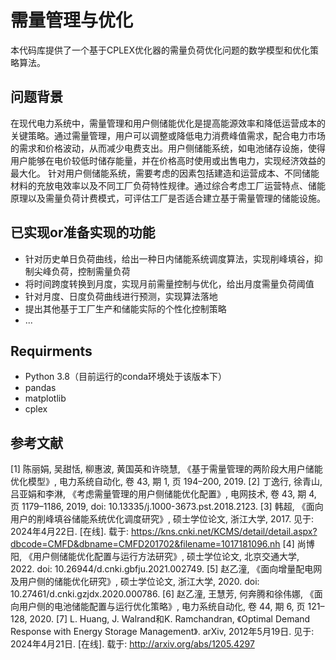# 需量管理与优化
本代码库提供了一个基于CPLEX优化器的需量负荷优化问题的数学模型和优化策略算法。
## 问题背景
在现代电力系统中，需量管理和用户侧储能优化是提高能源效率和降低运营成本的关键策略。通过需量管理，用户可以调整或降低电力消费峰值需求，配合电力市场的需求和价格波动，从而减少电费支出。用户侧储能系统，如电池储存设施，使得用户能够在电价较低时储存能量，并在价格高时使用或出售电力，实现经济效益的最大化。
针对用户侧储能系统，需要考虑的因素包括建造和运营成本、不同储能材料的充放电效率以及不同工厂负荷特性规律。通过综合考虑工厂运营特点、储能原理以及需量负荷计费模式，可评估工厂是否适合建立基于需量管理的储能设施。
## 已实现or准备实现的功能
- 针对历史单日负荷曲线，给出一种日内储能系统调度算法，实现削峰填谷，抑制尖峰负荷，控制需量负荷
- 将时间跨度转换到月度，实现月前需量控制与优化，给出月度需量负荷阈值
- 针对月度、日度负荷曲线进行预测，实现算法落地
- 提出其他基于工厂生产和储能实际的个性化控制策略
- ...
## Requirments
- Python 3.8（目前运行的conda环境处于该版本下）
- pandas
- matplotlib
- cplex
## 参考文献
[1] 陈丽娟, 吴甜恬, 柳惠波, 黄国英和许晓慧, 《基于需量管理的两阶段大用户储能优化模型》, 电力系统自动化, 卷 43, 期 1, 页 194–200, 2019.
[2] 丁逸行, 徐青山, 吕亚娟和李淋, 《考虑需量管理的用户侧储能优化配置》, 电网技术, 卷 43, 期 4, 页 1179–1186, 2019, doi: 10.13335/j.1000-3673.pst.2018.2123.
[3] 韩超, 《面向用户的削峰填谷储能系统优化调度研究》, 硕士学位论文, 浙江大学, 2017. 见于: 2024年4月22日. [在线]. 载于: https://kns.cnki.net/KCMS/detail/detail.aspx?dbcode=CMFD&dbname=CMFD201702&filename=1017181096.nh
[4] 尚博阳, 《用户侧储能优化配置与运行方法研究》, 硕士学位论文, 北京交通大学, 2022. doi: 10.26944/d.cnki.gbfju.2021.002749.
[5] 赵乙潼, 《面向增量配电网及用户侧的储能优化研究》, 硕士学位论文, 浙江大学, 2020. doi: 10.27461/d.cnki.gzjdx.2020.000786.
[6] 赵乙潼, 王慧芳, 何奔腾和徐伟娜, 《面向用户侧的电池储能配置与运行优化策略》, 电力系统自动化, 卷 44, 期 6, 页 121–128, 2020.
[7] L. Huang, J. Walrand和K. Ramchandran, 《Optimal Demand Response with Energy Storage Management》. arXiv, 2012年5月19日. 见于: 2024年4月21日. [在线]. 载于: http://arxiv.org/abs/1205.4297
